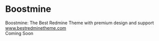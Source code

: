 # Boostmine
Boostmine: The Best Redmine Theme with premium design and support
www.bestredminetheme.com
</br>
Coming Soon
